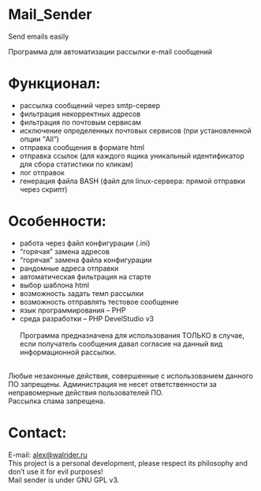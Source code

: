 # Mail_Sender
Send emails easily<br>

Программа для автоматизации рассылки e-mail сообщений

# Функционал:

- рассылка сообщений через smtp-сервер<br>
- фильтрация некорректных адресов<br>
- фильтрация по почтовым сервисам<br>
- исключение определенных почтовых сервисов (при установленной опции “All”)<br>
- отправка сообщения в формате html<br>
- отправка ссылок (для каждого ящика уникальный идентификатор для сбора статистики по кликам)<br>
- лог отправок<br>
- генерация файла BASH (файл для linux-сервера: прямой отправки через скрипт)<br>
# Особенности:

- работа через файл конфигурации (.ini)<br>
- “горячая” замена адресов<br>
- “горячая” замена файла конфигурации<br>
- рандомные адреса отправки<br>
- автоматическая фильтрация на старте<br>
- выбор шаблона html<br>
- возможность задать темп рассылки<br>
- возможность отправлять тестовое сообщение<br>
- язык программирования – PHP<br>
- cреда разработки – PHP DevelStudio v3<br><br>
Программа предназначена для использования ТОЛЬКО в случае, если получатель сообщения давал согласие на данный вид информационной рассылки.
<br>
Любые незаконные действия, совершенные с использованием данного ПО запрещены. Администрация не несет ответственности за неправомерные действия пользователей ПО.
<br>
Рассылка спама запрещена.

# Contact:
E-mail: alex@walrider.ru<br>
This project is a personal development, please respect its philosophy and don’t use it for evil purposes!<br>
Mail sender is under GNU GPL v3.<br>

